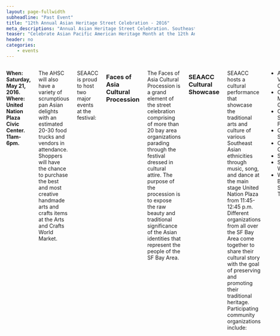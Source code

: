 ```yaml
---
layout: page-fullwidth
subheadline: "Past Event"
title: "12th Annual Asian Heritage Street Celebration - 2016"
meta_descriptions: "Annual Asian Heritage Street Celebration. Southeast Asian Arts and Cultural Coalition. San Francisco"
teaser: "Celebrate Asian Pacific American Heritage Month at the 12th Annual Asian Heritage Street Celebration on Saturday, May 21, 2016 from 11 a.m. to 6 p.m. in front of the Asian Art Museum, leading up to the United Nation Plaza in San Francisco."
header: no
categories:
    - events
---
```

<!--more-->
<div class="small-12 columns" style="padding: 0px; border-bottom: none;" markdown="1">

<strong>When: Saturday, May 21, 2016.<br />
Where: United Nation Plaza Civic Center. 11am-6pm.</strong>

The AHSC will also have a variety of scrumptious pan Asian delights with an estimated 20-30 food trucks and vendors in attendance. Shoppers will have the chance to purchase the best and most creative handmade arts and crafts items at the Arts and Crafts World Market.

SEAACC is proud to host two major events at the festival:

### Faces of Asia Cultural Procession

The Faces of Asia Cultural Procession is a grand element of the street celebration comprising of more than 20 bay area organizations parading through the festival dressed in cultural attire. The purpose of the procession is to expose the raw beauty and traditional significance of the Asian identities that represent the people of the SF Bay Area. 

### SEAACC Cultural Showcase

SEAACC hosts a cultural performance that showcase the traditional arts and culture of various Southeast Asian ethnicities through music, song, and dance at the main stage United Nation Plaza from 11:45-12:45 p.m. Different organizations from all over the SF Bay Area come together to share their cultural story with the goal of preserving and promoting their traditional heritage. Participating community organizations include:

- Au Co Vietnamese Cultural Center
- Cambodian Modesto Youth Group
- Cambodian School of San Francisco
- Center for Laos Studies
- One Myanmar Community
- Samaki Project
- San Francisco Wushu Team
- Wat Buddhapradeep San Bruno Thai Temple

For more information on the Cultural Showcase inside the Asian Art Museum, please contact Hang Le To at hangleto999@gmail.com. The <a href="http://campaign.r20.constantcontact.com/render?m=1101407022588&ca=abc3321d-6853-4693-9d56-21dd4017908f" target="_blank">AHSC E-Newsletter</a> also provides additional information.

{% include next-previous-post-in-category %}

</div>
